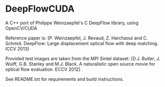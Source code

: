 # DeepFlowCUDA
A C++ port of Philippe Weinzaepfel's C DeepFlow library, using OpenCV/CUDA

Reference paper is:
[P. Weinzaepfel, J. Revaud, Z. Harchaoui and C. Schmid. DeepFlow: Large displacement optical flow with deep matching. ICCV 2013]

Provided test images are taken from the MPI Sintel dataset:
[D.J. Butler, J. Wulff, G.B. Stanley and M.J. Black. A naturalistic open source movie for optical flow evaluation. ECCV 2012]

See README.txt for requirements and build instructions.